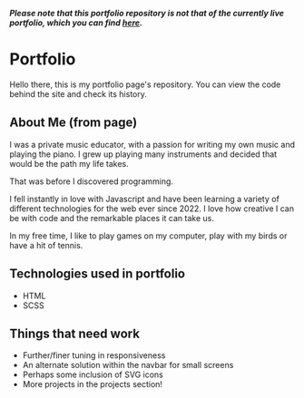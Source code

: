 _**Please note that this portfolio repository is not that of the currently live portfolio, which you can find [here](https://github.com/encodexed/alakaslam-portfolio).**_

# Portfolio

Hello there, this is my portfolio page's repository. You can view the code behind the site and check its history.

## About Me (from page)

I was a private music educator, with a passion for writing my own music and playing the piano. I grew up playing many
instruments and decided that would be the path my life takes.

That was before I discovered programming.

I fell instantly in love with Javascript and have been learning a variety of different technologies for the web ever since 2022. I love how creative I can be with code and the remarkable places it can take us.

In my free time, I like to play games on my computer, play with my birds or have a hit of tennis.

## Technologies used in portfolio

- HTML
- SCSS

## Things that need work

- Further/finer tuning in responsiveness
- An alternate solution within the navbar for small screens
- Perhaps some inclusion of SVG icons
- More projects in the projects section!
